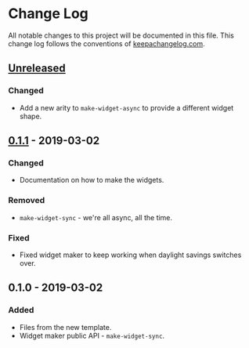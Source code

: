 # Change Log
All notable changes to this project will be documented in this file. This change log follows the conventions of [keepachangelog.com](http://keepachangelog.com/).

## [Unreleased]
### Changed
- Add a new arity to `make-widget-async` to provide a different widget shape.

## [0.1.1] - 2019-03-02
### Changed
- Documentation on how to make the widgets.

### Removed
- `make-widget-sync` - we're all async, all the time.

### Fixed
- Fixed widget maker to keep working when daylight savings switches over.

## 0.1.0 - 2019-03-02
### Added
- Files from the new template.
- Widget maker public API - `make-widget-sync`.

[Unreleased]: https://github.com/your-name/wow-log-parser/compare/0.1.1...HEAD
[0.1.1]: https://github.com/your-name/wow-log-parser/compare/0.1.0...0.1.1
